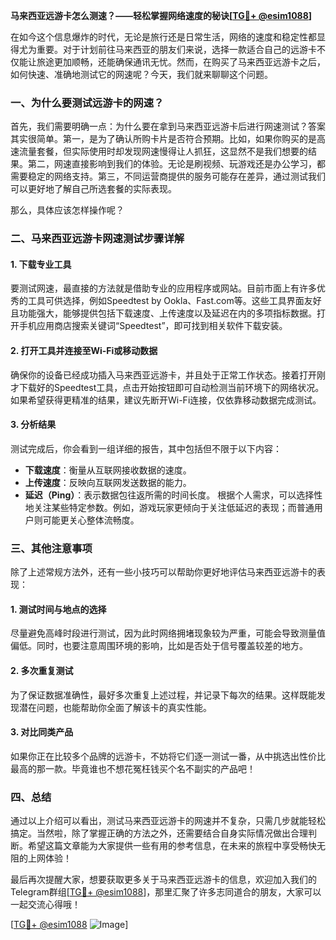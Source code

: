 **马来西亚远游卡怎么测速？——轻松掌握网络速度的秘诀[[TG💪+ @esim1088](https://t.me/s/esim1088)]**

在如今这个信息爆炸的时代，无论是旅行还是日常生活，网络的速度和稳定性都显得尤为重要。对于计划前往马来西亚的朋友们来说，选择一款适合自己的远游卡不仅能让旅途更加顺畅，还能确保通讯无忧。然而，在购买了马来西亚远游卡之后，如何快速、准确地测试它的网速呢？今天，我们就来聊聊这个问题。

### 一、为什么要测试远游卡的网速？

首先，我们需要明确一点：为什么要在拿到马来西亚远游卡后进行网速测试？答案其实很简单。第一，是为了确认所购卡片是否符合预期。比如，如果你购买的是高速流量套餐，但实际使用时却发现网速慢得让人抓狂，这显然不是我们想要的结果。第二，网速直接影响到我们的体验。无论是刷视频、玩游戏还是办公学习，都需要稳定的网络支持。第三，不同运营商提供的服务可能存在差异，通过测试我们可以更好地了解自己所选套餐的实际表现。

那么，具体应该怎样操作呢？

### 二、马来西亚远游卡网速测试步骤详解

#### 1. 下载专业工具
要测试网速，最直接的方法就是借助专业的应用程序或网站。目前市面上有许多优秀的工具可供选择，例如Speedtest by Ookla、Fast.com等。这些工具界面友好且功能强大，能够提供包括下载速度、上传速度以及延迟在内的多项指标数据。打开手机应用商店搜索关键词“Speedtest”，即可找到相关软件下载安装。

#### 2. 打开工具并连接至Wi-Fi或移动数据
确保你的设备已经成功插入马来西亚远游卡，并且处于正常工作状态。接着打开刚才下载好的Speedtest工具，点击开始按钮即可自动检测当前环境下的网络状况。如果希望获得更精准的结果，建议先断开Wi-Fi连接，仅依靠移动数据完成测试。

#### 3. 分析结果
测试完成后，你会看到一组详细的报告，其中包括但不限于以下内容：
- **下载速度**：衡量从互联网接收数据的速度。
- **上传速度**：反映向互联网发送数据的能力。
- **延迟（Ping）**：表示数据包往返所需的时间长度。
根据个人需求，可以选择性地关注某些特定参数。例如，游戏玩家更倾向于关注低延迟的表现；而普通用户则可能更关心整体流畅度。

### 三、其他注意事项

除了上述常规方法外，还有一些小技巧可以帮助你更好地评估马来西亚远游卡的表现：

#### 1. 测试时间与地点的选择
尽量避免高峰时段进行测试，因为此时网络拥堵现象较为严重，可能会导致测量值偏低。同时，也要注意周围环境的影响，比如是否处于信号覆盖较差的地方。

#### 2. 多次重复测试
为了保证数据准确性，最好多次重复上述过程，并记录下每次的结果。这样既能发现潜在问题，也能帮助你全面了解该卡的真实性能。

#### 3. 对比同类产品
如果你正在比较多个品牌的远游卡，不妨将它们逐一测试一番，从中挑选出性价比最高的那一款。毕竟谁也不想花冤枉钱买个名不副实的产品吧！

### 四、总结

通过以上介绍可以看出，测试马来西亚远游卡的网速并不复杂，只需几步就能轻松搞定。当然啦，除了掌握正确的方法之外，还需要结合自身实际情况做出合理判断。希望这篇文章能为大家提供一些有用的参考信息，在未来的旅程中享受畅快无阻的上网体验！

最后再次提醒大家，想要获取更多关于马来西亚远游卡的信息，欢迎加入我们的Telegram群组[[TG💪+ @esim1088](https://t.me/s/esim1088)]，那里汇聚了许多志同道合的朋友，大家可以一起交流心得哦！

[[TG💪+ @esim1088](https://t.me/s/esim1088) ![Image](https://i.postimg.cc/4NQfJmqS/Snipaste-2025-05-13-00-14-12.png)]